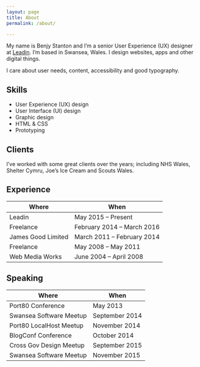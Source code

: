 ```yaml
---
layout: page
title: About
permalink: /about/

---
```


My name is Benjy Stanton and I’m a senior User Experience (UX) designer at [Leadin](http://leadin.co.uk/). I’m based in Swansea, Wales. I design websites, apps and other digital things.

I care about user needs, content, accessibility and good typography.

## Skills

- User Experience (UX) design
- User Interface (UI) design
- Graphic design
- HTML & CSS
- Prototyping

## Clients

I’ve worked with some great clients over the years; including NHS Wales, Shelter Cymru, Joe’s Ice Cream and Scouts Wales.

## Experience

Where | When
----- | -----
Leadin | May 2015 – Present
Freelance | February 2014 – March 2016
James Good Limited | March 2011 – February 2014
Freelance | May 2008 – May 2011
Web Media Works | June 2004 – April 2008

## Speaking

Where | When
----- | -----
Port80 Conference | May 2013
Swansea Software Meetup | September 2014
Port80 LocalHost Meetup | November 2014
BlogConf Conference | October 2014
Cross Gov Design Meetup | September 2015
Swansea Software Meetup | November 2015